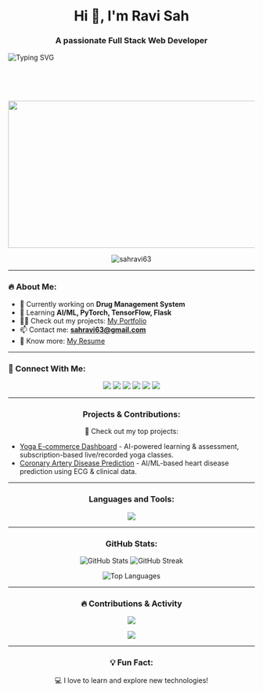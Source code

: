 <h1 align="center">Hi 👋, I'm Ravi Sah</h1>
<h3 align="center">A passionate Full Stack Web Developer</h3>   


<p>
<p align="left">

  <img src="https://readme-typing-svg.herokuapp.com?font=Roboto&color=%2300C7FF&size=25&center=true&vCenter=true&lines=Full+Stack+Web+Developer;AI/ML+Enthusiast;Passionate+Learner;Open+Source+Contributor" alt="Typing SVG" />
</p>
<p align="right"  style="display: flex; justify-content: center; margin-top: 80px;">
  <img src="https://camo.githubusercontent.com/4d9f5ecceb711eec6e2018f38a5677dc657c9738d4a65ba3b928c41c0a45b439/68747470733a2f2f6d69726f2e6d656469756d2e636f6d2f6d61782f313336302f302a37513379765349765f7430696f4a2d5a2e676966" 
       width="600" height="300" alt="GIF Animation"/>
</p>

</p>

<p align="center">
  <img src="https://komarev.com/ghpvc/?username=sahravi63&label=Profile%20views&color=0e75b6&style=flat" alt="sahravi63" />
</p>

---
### 🔥 About Me:

- 🔭 Currently working on **Drug Management System**
- 🌱 Learning **AI/ML, PyTorch, TensorFlow, Flask**
- 👨‍💻 Check out my projects: [My Portfolio](https://ravi-sah-portfolio.vercel.app/)
- 📫 Contact me: **sahravi63@gmail.com**
- 📄 Know more: [My Resume](https://drive.google.com/file/d/1v2KRS4EnJUXaoh-ONvtvX-rQw8ls7ffd/view?usp=drive_link)

---
### 📱 Connect With Me:
<p align="center">
  <a href="https://twitter.com/ravi5979" target="blank"><img src="https://img.shields.io/badge/Twitter-%231DA1F2.svg?style=for-the-badge&logo=twitter&logoColor=white"/></a>
  <a href="https://linkedin.com/in/sahravi63" target="blank"><img src="https://img.shields.io/badge/LinkedIn-%230077B5.svg?style=for-the-badge&logo=linkedin&logoColor=white"/></a>
  <a href="https://www.facebook.com/profile.php?id=100009781384448" target="blank"><img src="https://img.shields.io/badge/Facebook-%231877F2.svg?style=for-the-badge&logo=facebook&logoColor=white"/></a>
  <a href="https://instagram.com/sahravi63" target="blank"><img src="https://img.shields.io/badge/Instagram-%23E4405F.svg?style=for-the-badge&logo=instagram&logoColor=white"/></a>
  <a href="https://www.codechef.com/users/gang_kitten_35" target="blank"><img src="https://img.shields.io/badge/CodeChef-%23A8B9CC.svg?style=for-the-badge&logo=codechef&logoColor=white"/></a>
  <a href="https://www.hackerrank.com/@rs5982" target="blank"><img src="https://img.shields.io/badge/HackerRank-%232EC866.svg?style=for-the-badge&logo=hackerrank&logoColor=white"/></a>
</p>

---
<h3 align="center">Projects & Contributions:</h3>
<p align="center">🚀 Check out my top projects:</p>
<ul>
  <li><a href="https://github.com/sahravi63/Yoga-e-commerce">Yoga E-commerce Dashboard</a> - AI-powered learning & assessment, subscription-based live/recorded yoga classes.</li>
  <li><a href="https://github.com/sahravi63/CAD-Prediction">Coronary Artery Disease Prediction</a> - AI/ML-based heart disease prediction using ECG & clinical data.</li>
</ul>

---



<h3 align="center">Languages and Tools:</h3>
<p align="center">
<img src="https://skillicons.dev/icons?i=html,css,js,react,nodejs,express,mongodb,python,java,cpp,bootstrap,tailwind,git,github,postman,tensorflow,pytorch"/>
</p>

---

<h3 align="center">GitHub Stats:</h3>
<p align="center">
  <img src="https://github-readme-stats.vercel.app/api?username=sahravi63&show_icons=true&theme=radical" alt="GitHub Stats"/>
  <img src="https://github-readme-streak-stats.herokuapp.com/?user=sahravi63&theme=radical" alt="GitHub Streak"/>
</p>
<p align="center">
  <img src="https://github-readme-stats.vercel.app/api/top-langs?username=sahravi63&show_icons=true&locale=en&layout=compact&theme=radical" alt="Top Languages"/>
</p>

---

<h3 align="center">🔥 Contributions & Activity</h3>
<p align="center">
  <img src="https://github-profile-summary-cards.vercel.app/api/cards/profile-details?username=sahravi63&theme=radical" />
</p>
<p align="center">
  <img src="https://github-readme-activity-graph.vercel.app/graph?username=sahravi63&theme=react-dark" />
</p>

---

<h3 align="center">💡 Fun Fact:</h3>
<p align="center">💻 I love to learn and explore new technologies!</p>
